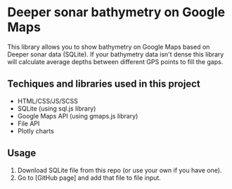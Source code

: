 # Deeper sonar bathymetry on Google Maps

This library allows you to show bathymetry on Google Maps based on Deeper sonar data (SQLite). If your bathymetry data isn't dense this library will calculate average depths between different GPS points to fill the gaps.

## Techiques and libraries used in this project

* HTML/CSS/JS/SCSS
* SQLite (using sql.js library)
* Google Maps API (using gmaps.js library)
* File API
* Plotly charts

## Usage

1. Download SQLite file from this repo (or use your own if you have one).
2. Go to [GitHub page] and add that file to file input.

[GitHub]: <https://makshh.github.io/deeper-bathymetry/>
